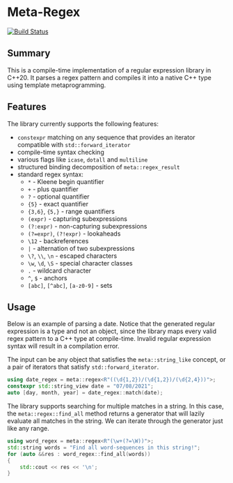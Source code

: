# Meta-Regex
[![Build Status](https://app.travis-ci.com/iulian-rusu/meta-regex.svg?token=yYkpQVp4y1XUXWqsFXsK&branch=master)](https://app.travis-ci.com/iulian-rusu/meta-regex)
## Summary
This is a compile-time implementation of a regular expression library in 
C++20. It parses a regex pattern and compiles it into a native C++ type 
using template metaprogramming.

## Features
The library currently supports the following features:
* `constexpr` matching on any sequence that provides 
an iterator compatible with `std::forward_iterator`
* compile-time syntax checking
* various flags like `icase`, `dotall` and `multiline`
* structured binding decomposition of `meta::regex_result`
* standard regex syntax:
    * `*` - Kleene begin quantifier
    * `+` - plus quantifier
    * `?` - optional quantifier
    * `{5}` - exact quantifier
    * `{3,6}`, `{5,}` - range quantifiers
    * `(expr)` - capturing subexpressions
    * `(?:expr)` - non-capturing subexpressions
    * `(?=expr)`, `(?!expr)` - lookaheads
    * `\12` - backreferences
    * `|` - alternation of two subexpressions
    * `\?`, `\\`, `\n` - escaped characters
    * `\w`, `\d`, `\S` - special character classes
    * `.` - wildcard character
    * `^`, `$` - anchors
    * `[abc]`, `[^abc]`, `[a-z0-9]` - sets
    
## Usage
Below is an example of parsing a date.
Notice that the generated regular expression is a type and not an object, since the library maps every
valid regex pattern to a C++ type at compile-time. Invalid regular expression syntax will result
in a compilation error.

The input can be any object that satisfies the `meta::string_like` concept, or a pair of iterators that
satisfy `std::forward_iterator`.
```cpp
using date_regex = meta::regex<R"((\d{1,2})/(\d{1,2})/(\d{2,4}))">;
constexpr std::string_view date = "07/08/2021";
auto [day, month, year] = date_regex::match(date);
```

The library supports searching for multiple matches in a string. In this case,
the `meta::regex::find_all` method returns a generator that will lazily evaluate
all matches in the string. We can iterate through the generator
just like any range.
```cpp
using word_regex = meta::regex<R"(\w+(?=\W))">;
std::string words = "Find all word-sequences in this string!";
for (auto &&res : word_regex::find_all(words))
{
    std::cout << res << '\n';
}
```